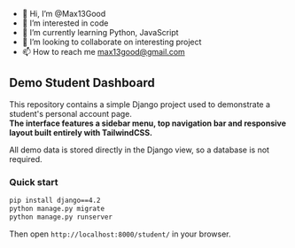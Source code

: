 - 👋 Hi, I’m @Max13Good
- 👀 I’m interested in code
- 🌱 I’m currently learning Python, JavaScript
- 💞️ I’m looking to collaborate on interesting project
- 📫 How to reach me max13good@gmail.com

<!---
Max13Good/Max13Good is a ✨ special ✨ repository because its `README.md` (this file) appears on your GitHub profile.
You can click the Preview link to take a look at your changes.
--->

## Demo Student Dashboard

This repository contains a simple Django project used to demonstrate a student's personal account page.  
**The interface features a sidebar menu, top navigation bar and responsive layout built entirely with TailwindCSS.**

All demo data is stored directly in the Django view, so a database is not required.

### Quick start

```bash
pip install django==4.2
python manage.py migrate
python manage.py runserver
```

Then open `http://localhost:8000/student/` in your browser.
